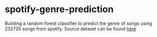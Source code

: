 # spotify-genre-prediction
Building a random forest classifier to predict the genre of songs using 232725 songs from spotify.
Source dataset can be found [here](https://www.kaggle.com/datasets/talhazulfiqar426/spotify-features)
